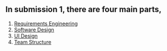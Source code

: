 ## In submission 1, there are four main parts,
1. [Requirements Engineering](https://git.ecdf.ed.ac.uk/sd202021groups/group_10/wikis/Requirements-Engineering)
2. [Software Design](https://git.ecdf.ed.ac.uk/sd202021groups/group_10/wikis/software_design)
3. [UI Design](https://git.ecdf.ed.ac.uk/sd202021groups/group_10/wikis/UI_design)
4. [Team Structure](https://git.ecdf.ed.ac.uk/sd202021groups/group_10/wikis/Team_structure)